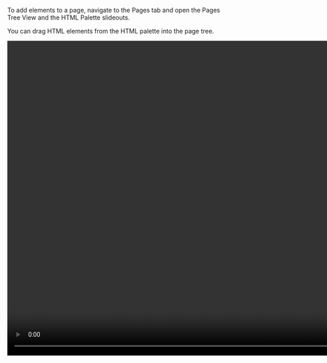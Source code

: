 To add elements to a page, navigate to the Pages tab and open the Pages Tree View and the HTML Palette slideouts.

You can drag HTML elements from the HTML palette into the page tree.

<video width="1280" height="720" controls autoplay><source src="/video/007_add_element_to_page.m4v" type="video/mp4"></video>

